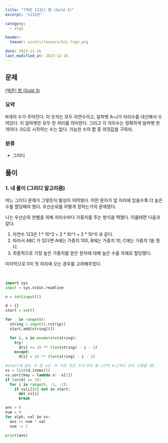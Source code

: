 ```yaml
---
title: "[백준 1132] 합 (Gold 3)"
excerpt: "1132번"

category:
  - algo

header:
  teaser: assets/teasers/boj-logo.png

date: 2023-12-16
last_modified_at: 2023-12-16
---
```


## 문제

[[백준] 합 (Gold 3)](https://www.acmicpc.net/problem/1132)

### 요약

N개의 수가 주어진다. 이 숫자는 모두 자연수이고, 알파벳 A~J가 자리수를 대신해서 쓰여있다. 이 알파벳은 모두 한 자리를 의미한다. 그리고 각 자리수는 정확하게 알파벳 한 개이다. 0으로 시작하는 수는 없다. 가능한 수의 합 중 최댓값을 구하라.

### 분류

- 그리디

## 풀이

### 1. 내 풀이 (그리디 알고리즘)

여느 그리디 문제가 그렇듯이 발상이 어려웠다. 어떤 문자가 앞 자리에 있을수록 더 높은 수를 할당해야 했다. 우선순위를 어떻게 정하는가의 문제였다.

나는 우선순위 판별을 위해 자리수마다 가중치를 주는 방식을 택했다. 이를테면 다음과 같다.

1. 자연수 123은 1 * 10^2 + 2 * 10^1 + 3 * 10^0 과 같다.
2. 따라서 ABC 가 있다면 A에는 가중치 100, B에는 가중치 10, C에는 가중치 1을 줬다.
3. 최종적으로 가장 높은 가중치를 얻은 문자에 대해 높은 수를 차례로 할당했다.

마지막으로 0이 첫 자리에 오는 경우를 고려해주었다.

<br>

```python
import sys
input = sys.stdin.readline

n = int(input())

d = {}
start = set()

for _ in range(n):
  string = input().rstrip()
  start.add(string[0])

  for i, s in enumerate(string):
    try:
      d[s] += 10 ** (len(string) - i - 1)
    except:
      d[s] = 10 ** (len(string) - i - 1)

#start에 없는 수 중 val 이 가장 작은 수가 0이 됨 (만약 a~j까지 모두 나왔을 때)
vs = list(d.items())
vs.sort(key = lambda x: -x[1])
if len(d) == 10:
  for i in range(9, -1, -1):
    if vs[i][0] not in start:
      del vs[i]
      break

ans = 0
num = 9
for alph, val in vs:
  ans += num * val
  num -= 1

print(ans)


```

